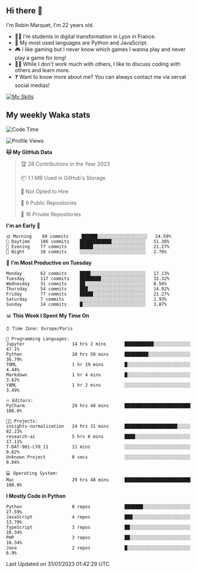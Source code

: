 ## Hi there 👋

I'm Robin Marquet, I'm 22 years old.

- 👨‍💻 I'm students in digital transformation in Lyon in France.
- 🌱 My most used languages are Python and JavaScript.
- 🎮 I like gaming but I never know which games I wanna play and never play a game for long!
- 👯‍♀️ While I don't work much with others, I like to discuss coding with others and learn more.
- ❓ Want to know more about me? You can always contact me via serval social medias!

[![My Skills](https://skillicons.dev/icons?i=js,html,css,docker,express,figma,firebase,graphql,mongodb,mysql,nodejs,py,react,ts,vue)](https://skillicons.dev)

## My weekly Waka stats

<!--START_SECTION:waka-->
![Code Time](http://img.shields.io/badge/Code%20Time-3%2C319%20hrs%2020%20mins-blue)

![Profile Views](http://img.shields.io/badge/Profile%20Views-0-blue)

**🐱 My GitHub Data** 

> 🏆 28 Contributions in the Year 2023
 > 
> 📦 1.1 MB Used in GitHub's Storage 
 > 
> 🚫 Not Opted to Hire
 > 
> 📜 9 Public Repositories 
 > 
> 🔑 16 Private Repositories  
 > 
**I'm an Early 🐤** 

```text
🌞 Morning    89 commits     ██████░░░░░░░░░░░░░░░░░░░   24.59% 
🌆 Daytime    186 commits    ████████████░░░░░░░░░░░░░   51.38% 
🌃 Evening    77 commits     █████░░░░░░░░░░░░░░░░░░░░   21.27% 
🌙 Night      10 commits     ░░░░░░░░░░░░░░░░░░░░░░░░░   2.76%

```
📅 **I'm Most Productive on Tuesday** 

```text
Monday       62 commits     ████░░░░░░░░░░░░░░░░░░░░░   17.13% 
Tuesday      117 commits    ████████░░░░░░░░░░░░░░░░░   32.32% 
Wednesday    31 commits     ██░░░░░░░░░░░░░░░░░░░░░░░   8.56% 
Thursday     54 commits     ███░░░░░░░░░░░░░░░░░░░░░░   14.92% 
Friday       77 commits     █████░░░░░░░░░░░░░░░░░░░░   21.27% 
Saturday     7 commits      ░░░░░░░░░░░░░░░░░░░░░░░░░   1.93% 
Sunday       14 commits     █░░░░░░░░░░░░░░░░░░░░░░░░   3.87%

```


📊 **This Week I Spent My Time On** 

```text
⌚︎ Time Zone: Europe/Paris

💬 Programming Languages: 
Jupyter                  14 hrs 2 mins       ███████████░░░░░░░░░░░░░░   47.1% 
Python                   10 hrs 58 mins      █████████░░░░░░░░░░░░░░░░   36.79% 
TOML                     1 hr 19 mins        █░░░░░░░░░░░░░░░░░░░░░░░░   4.44% 
Markdown                 1 hr 4 mins         █░░░░░░░░░░░░░░░░░░░░░░░░   3.62% 
YAML                     1 hr 2 mins         ░░░░░░░░░░░░░░░░░░░░░░░░░   3.49%

🔥 Editors: 
PyCharm                  29 hrs 48 mins      █████████████████████████   100.0%

🐱‍💻 Projects: 
insights-normalization   24 hrs 31 mins      ████████████████████░░░░░   82.23% 
research-ai              5 hrs 6 mins        ████░░░░░░░░░░░░░░░░░░░░░   17.11% 
T-DAT-901-LYO_11         11 mins             ░░░░░░░░░░░░░░░░░░░░░░░░░   0.62% 
Unknown Project          0 secs              ░░░░░░░░░░░░░░░░░░░░░░░░░   0.04%

💻 Operating System: 
Mac                      29 hrs 48 mins      █████████████████████████   100.0%

```

**I Mostly Code in Python** 

```text
Python                   8 repos             ███████░░░░░░░░░░░░░░░░░░   27.59% 
JavaScript               4 repos             ███░░░░░░░░░░░░░░░░░░░░░░   13.79% 
TypeScript               3 repos             ██░░░░░░░░░░░░░░░░░░░░░░░   10.34% 
PHP                      3 repos             ██░░░░░░░░░░░░░░░░░░░░░░░   10.34% 
Java                     2 repos             █░░░░░░░░░░░░░░░░░░░░░░░░   6.9%

```



 Last Updated on 31/01/2023 01:42:29 UTC
<!--END_SECTION:waka-->
